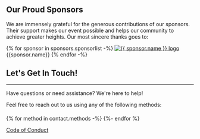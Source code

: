 <footer>
  <section id="sponsors">
    <h2>Our Proud Sponsors</h2>
    <p>We are immensely grateful for the generous contributions of our sponsors. Their support makes our event possible and helps our community to achieve greater heights. Our most sincere thanks goes to:</p>
    <div class="sponsor-logos">
      {% for sponsor in sponsors.sponsorlist -%}
        <a href="{{ sponsor.url }}" target="_blank" rel="noopener noreferrer">
          <img src="/_img/{{ sponsor.logo }}" alt="{{ sponsor.name }} logo" title="{{ sponsor.name }}">
        </a>
        {{sponsor.name}} 
      {% endfor -%}
    </div>
  </section>
  <section id="contact">
      <div class="container">
          <div class="row">
              <div class="col-lg-8 col-lg-offset-2 text-center" style="margin-bottom: 20px;">
                  <h2 class="section-heading">Let's Get In Touch!</h2>
                  <hr class="primary">
                  <p>Have questions or need assistance? We're here to help!</p>
                  <p>Feel free to reach out to us using any of the following methods:</p>
              </div>
              <div class="col-lg-6 col-lg-offset-3 text-center">
                  {% for method in contact.methods -%}
                  <span class="d-inline-block">
                      <a href="{{ method.url }}">
                          <i class="{{ method.icon }} fa-4x wow bounceIn" data-wow-delay="{{ method.delay }}" aria-label="{{ method.label }}" title="{{ method.label }}"></i>
                      </a>
                  </span>
                  {%- endfor %}
              </div>
          </div>
      </div>
  </section>
  <section id="conduct">
    <p><a href="/conduct/">Code of Conduct</a></p>
  </section>
</footer>
